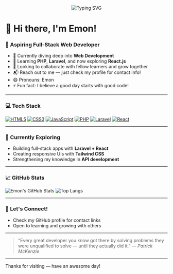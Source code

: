 <p align="center">
  <img src="https://readme-typing-svg.demolab.com?font=Fira+Code&size=25&pause=1000&center=true&vCenter=true&width=435&lines=Hi+I'm+Emon;Web+Developer+in+Progress;Learning+Laravel+%26+React" alt="Typing SVG" />
</p>

# 👋 Hi there, I'm Emon!

### 🚀 Aspiring Full-Stack Web Developer

- 👀 Currently diving deep into **Web Development**
- 🌱 Learning **PHP**, **Laravel**, and now exploring **React.js**
- 🤝 Looking to collaborate with fellow learners and grow together
- 📬 Reach out to me — just check my profile for contact info!
- 😄 Pronouns: Emon
- ⚡ Fun fact: I believe a good day starts with good code!

---

### 💻 Tech Stack

[![HTML5](https://img.shields.io/badge/HTML5-E34F26?style=flat&logo=html5&logoColor=white)](https://developer.mozilla.org/en-US/docs/Web/HTML)
[![CSS3](https://img.shields.io/badge/CSS3-1572B6?style=flat&logo=css3&logoColor=white)](https://developer.mozilla.org/en-US/docs/Web/CSS)
[![JavaScript](https://img.shields.io/badge/JavaScript-F7DF1E?style=flat&logo=javascript&logoColor=black)](https://developer.mozilla.org/en-US/docs/Web/JavaScript)
[![PHP](https://img.shields.io/badge/PHP-777BB4?style=flat&logo=php&logoColor=white)](https://www.php.net/)
[![Laravel](https://img.shields.io/badge/Laravel-FF2D20?style=flat&logo=laravel&logoColor=white)](https://laravel.com/)
[![React](https://img.shields.io/badge/React-61DAFB?style=flat&logo=react&logoColor=black)](https://reactjs.org/)

---

### 🧠 Currently Exploring

- Building full-stack apps with **Laravel + React**
- Creating responsive UIs with **Tailwind CSS**
- Strengthening my knowledge in **API development**

---

### 📈 GitHub Stats

![Emon's GitHub Stats](https://github-readme-stats.vercel.app/api?username=maremon15&show_icons=true&theme=radical)
![Top Langs](https://github-readme-stats.vercel.app/api/top-langs/?username=maremon15&layout=compact&theme=radical)

---

### 🔗 Let's Connect!

- Check my GitHub profile for contact links
- Open to learning and growing with others

---

> “Every great developer you know got there by solving problems they were unqualified to solve — until they actually did it.” — *Patrick McKenzie*

---

Thanks for visiting — have an awesome day!